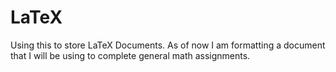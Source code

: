 # LaTeX

Using this to store LaTeX Documents. As of now I am formatting a document that I will be using to complete general math assignments.
